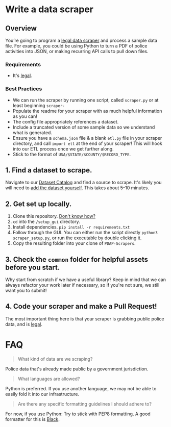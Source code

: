 # Write a data scraper

## Overview

You’re going to program a [legal data scraper](https://docs.pdap.io/meta/legal/legal-data-scraping) and process a sample data file. For example, you could be using Python to turn a PDF of police activities into JSON, or making recurring API calls to pull down files.

### Requirements

- It's [legal](https://docs.pdap.io/meta/legal/legal-data-scraping).

### Best Practices
- We can run the scraper by running one script, called `scraper.py` or at least beginning `scraper-`
- Populate the readme for your scraper with as much helpful information as you can!
- The config file appropriately references a dataset.
- Include a truncated version of some sample data so we understand what is generated.
- Ensure you have a `schema.json` file & a blank `etl.py` file in your scraper directory, and call `import etl` at the end of your scraper! This will hook into our ETL process once we get further along.
- Stick to the format of `USA/$STATE/$COUNTY/$RECORD_TYPE`.

## 1. Find a dataset to scrape.

Navigate to our [Dataset Catalog](https://www.dolthub.com/repositories/pdap/datasets) and find a source to scrape. It's likely you will need to [add the dataset yourself](https://docs.pdap.io/components/data-collection/dataset-catalog/submit-or-update-datasets). This takes about 5–10 minutes. 


## 2. Get set up locally.

1. Clone this repository. [Don't know how?](https://docs.github.com/en/github/creating-cloning-and-archiving-repositories/cloning-a-repository-from-github/cloning-a-repository)
2. `cd` into the `/setup_gui` directory.
3. Install dependencies. `pip install -r requirements.txt`
4. Follow through the GUI. You can either run the script directly `python3 scraper_setup.py`, or run the executable by double clicking it.
5. Copy the resulting folder into your clone of `PDAP-Scrapers`.

## 3. Check the `common` folder for helpful assets before you start. 

Why start from scratch if we have a useful library? Keep in mind that we can always refactor your work later if necessary, so if you're not sure, we still want 
you to submit!

## 4. Code your scraper and make a Pull Request!
The most important thing here is that your scraper is grabbing public police data, and is [legal](https://docs.pdap.io/meta/legal/legal-data-scraping).


# FAQ

> What kind of data are we scraping?

Police data that's already made public by a government jurisdiction.

> What languages are allowed?

Python is preferred. If you use another language, we may not be able to easily fold it into our infrastructure.

> Are there any specific formatting guidelines I should adhere to?

For now, if you use Python: Try to stick with PEP8 formatting. A good formatter for this is [Black](https://github.com/psf/black).

